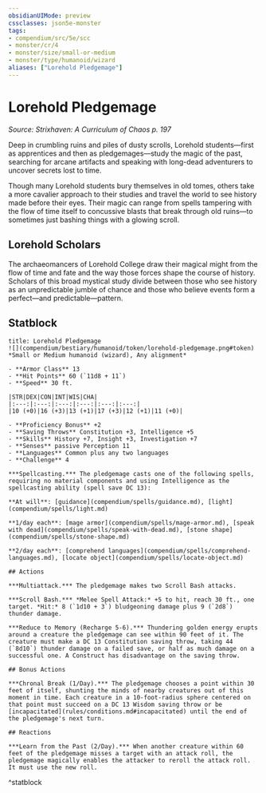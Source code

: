 ```yaml
---
obsidianUIMode: preview
cssclasses: json5e-monster
tags:
- compendium/src/5e/scc
- monster/cr/4
- monster/size/small-or-medium
- monster/type/humanoid/wizard
aliases: ["Lorehold Pledgemage"]
---
```

# Lorehold Pledgemage
*Source: Strixhaven: A Curriculum of Chaos p. 197*  

Deep in crumbling ruins and piles of dusty scrolls, Lorehold students—first as apprentices and then as pledgemages—study the magic of the past, searching for arcane artifacts and speaking with long-dead adventurers to uncover secrets lost to time.

Though many Lorehold students bury themselves in old tomes, others take a more cavalier approach to their studies and travel the world to see history made before their eyes. Their magic can range from spells tampering with the flow of time itself to concussive blasts that break through old ruins—to sometimes just bashing things with a glowing scroll.

## Lorehold Scholars

The archaeomancers of Lorehold College draw their magical might from the flow of time and fate and the way those forces shape the course of history. Scholars of this broad mystical study divide between those who see history as an unpredictable jumble of chance and those who believe events form a perfect—and predictable—pattern.

## Statblock

```ad-statblock
title: Lorehold Pledgemage
![](compendium/bestiary/humanoid/token/lorehold-pledgemage.png#token)
*Small or Medium humanoid (wizard), Any alignment*

- **Armor Class** 13 
- **Hit Points** 60 (`11d8 + 11`)
- **Speed** 30 ft.

|STR|DEX|CON|INT|WIS|CHA|
|:---:|:---:|:---:|:---:|:---:|:---:|
|10 (+0)|16 (+3)|13 (+1)|17 (+3)|12 (+1)|11 (+0)|

- **Proficiency Bonus** +2
- **Saving Throws** Constitution +3, Intelligence +5
- **Skills** History +7, Insight +3, Investigation +7
- **Senses** passive Perception 11
- **Languages** Common plus any two languages
- **Challenge** 4

***Spellcasting.*** The pledgemage casts one of the following spells, requiring no material components and using Intelligence as the spellcasting ability (spell save DC 13):

**At will**: [guidance](compendium/spells/guidance.md), [light](compendium/spells/light.md)

**1/day each**: [mage armor](compendium/spells/mage-armor.md), [speak with dead](compendium/spells/speak-with-dead.md), [stone shape](compendium/spells/stone-shape.md)

**2/day each**: [comprehend languages](compendium/spells/comprehend-languages.md), [locate object](compendium/spells/locate-object.md)

## Actions

***Multiattack.*** The pledgemage makes two Scroll Bash attacks.

***Scroll Bash.*** *Melee Spell Attack:* +5 to hit, reach 30 ft., one target. *Hit:* 8 (`1d10 + 3`) bludgeoning damage plus 9 (`2d8`) thunder damage.

***Reduce to Memory (Recharge 5-6).*** Thundering golden energy erupts around a creature the pledgemage can see within 90 feet of it. The creature must make a DC 13 Constitution saving throw, taking 44 (`8d10`) thunder damage on a failed save, or half as much damage on a successful one. A Construct has disadvantage on the saving throw.

## Bonus Actions

***Chronal Break (1/Day).*** The pledgemage chooses a point within 30 feet of itself, shunting the minds of nearby creatures out of this moment in time. Each creature in a 10-foot-radius sphere centered on that point must succeed on a DC 13 Wisdom saving throw or be [incapacitated](rules/conditions.md#incapacitated) until the end of the pledgemage's next turn.

## Reactions

***Learn from the Past (2/Day).*** When another creature within 60 feet of the pledgemage misses a target with an attack roll, the pledgemage magically enables the attacker to reroll the attack roll. It must use the new roll.
```
^statblock